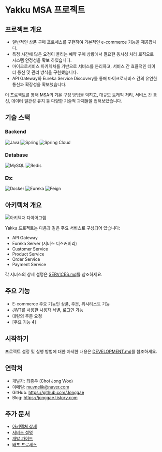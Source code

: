 

# Yakku MSA 프로젝트

## 프로젝트 개요
- 일반적인 상품 구매 프로세스를 구현하여 기본적인 e-commerce 기능을 제공합니다.
- 특정 시간에 많은 요청이 몰리는 예약 구매 상황에서 필요한 동시성 처리 로직으로 시스템 안정성을 확보 하였습니다.
- 마이크로서비스 아키텍처를 기반으로 서비스를 분리하고, 서비스 간 효율적인 데이터 통신 및 관리 방식을 구현했습니다.
- API Gateway와 Eureka Service Discovery를 통해 마이크로서비스 간의 유연한 통신과 확장성을 확보했습니다.

이 프로젝트를 통해 MSA의 기본 구성 방법을 익히고, 대규모 트래픽 처리, 서비스 간 통신, 데이터 일관성 유지 등 다양한 기술적 과제들을 접해보았습니다.

## 기술 스택
### Backend
![Java](https://img.shields.io/badge/Java_21-ED8B00?style=for-the-badge&logo=openjdk&logoColor=white)
![Spring](https://img.shields.io/badge/Springboot_3.3.0-6DB33F?style=for-the-badge&logo=spring&logoColor=white)
![Spring Cloud](https://img.shields.io/badge/Spring_Cloud-6DB33F?style=for-the-badge&logo=spring&logoColor=white)

### Database
![MySQL](https://img.shields.io/badge/MySQL-00000F?style=for-the-badge&logo=mysql&logoColor=white)
![Redis](https://img.shields.io/badge/Redis-DC382D?style=for-the-badge&logo=redis&logoColor=white)
### Etc
![Docker](https://img.shields.io/badge/Docker-2496ED?style=for-the-badge&logo=docker&logoColor=white)
![Eureka](https://img.shields.io/badge/Eureka_Client-2496ED?style=for-the-badge&logo=spring&logoColor=white)
![Feign](https://img.shields.io/badge/Feign_Client-brightgreen?style=for-the-badge)


## 아키텍처 개요
![아키텍처 다이어그램](images/architecture-diagram.png)

Yakku 프로젝트는 다음과 같은 주요 서비스로 구성되어 있습니다:
- API Gateway
- Eureka Server (서비스 디스커버리)
- Customer Service
- Product Service
- Order Service
- Payment Service

각 서비스의 상세 설명은 [SERVICES.md](SERVICES.md)를 참조하세요.

## 주요 기능
- E-commerce 주요 기능인 상품, 주문, 위시리스트 기능
- JWT를 사용한 사용자 식별, 로그인 기능
- 대량의 주문 요청
- [주요 기능 4]

## 시작하기
프로젝트 설정 및 실행 방법에 대한 자세한 내용은 [DEVELOPMENT.md](DEVELOPMENT.md)를 참조하세요.

## 연락처
- 개발자: 최종우 (Choi Jong Woo)
- 이메일: muvnelik@naver.com
- GitHub: https://github.com/Jonggae
- Blog: https://jonggae.tistory.com

## 추가 문서
- [아키텍처 상세](ARCHITECTURE.md)
- [서비스 설명](SERVICES.md)
- [개발 가이드](DEVELOPMENT.md)
- [배포 프로세스](DEPLOYMENT.md)